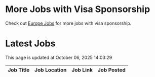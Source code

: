 # More Jobs with Visa Sponsorship

Check out [Europe Jobs](https://github.com/sureshparimi/europejobs#latest-jobs) for more jobs with visa sponsorship.

# Latest Jobs

This page is updated at October 06, 2025 14:03:29

| Job Title | Job Location | Job Link | Job Posted |
| --- | --- | --- | --- |
